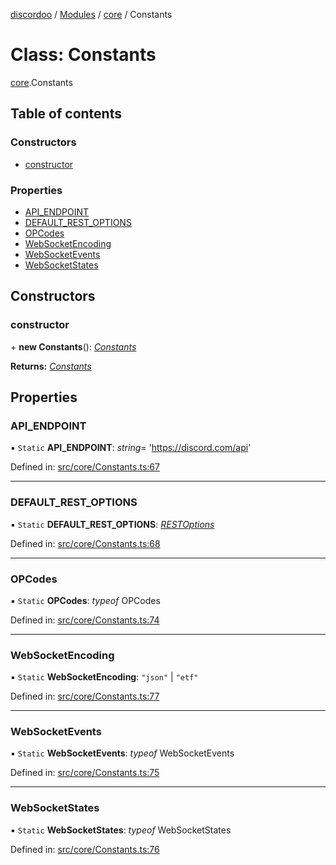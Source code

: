 [discordoo](../README.md) / [Modules](../modules.md) / [core](../modules/core.md) / Constants

# Class: Constants

[core](../modules/core.md).Constants

## Table of contents

### Constructors

- [constructor](core.constants.md#constructor)

### Properties

- [API\_ENDPOINT](core.constants.md#api_endpoint)
- [DEFAULT\_REST\_OPTIONS](core.constants.md#default_rest_options)
- [OPCodes](core.constants.md#opcodes)
- [WebSocketEncoding](core.constants.md#websocketencoding)
- [WebSocketEvents](core.constants.md#websocketevents)
- [WebSocketStates](core.constants.md#websocketstates)

## Constructors

### constructor

\+ **new Constants**(): [*Constants*](core.constants.md)

**Returns:** [*Constants*](core.constants.md)

## Properties

### API\_ENDPOINT

▪ `Static` **API\_ENDPOINT**: *string*= 'https://discord.com/api'

Defined in: [src/core/Constants.ts:67](https://github.com/Discordoo/discordoo/blob/75592d0/src/core/Constants.ts#L67)

___

### DEFAULT\_REST\_OPTIONS

▪ `Static` **DEFAULT\_REST\_OPTIONS**: [*RESTOptions*](../interfaces/rest.restoptions.md)

Defined in: [src/core/Constants.ts:68](https://github.com/Discordoo/discordoo/blob/75592d0/src/core/Constants.ts#L68)

___

### OPCodes

▪ `Static` **OPCodes**: *typeof* OPCodes

Defined in: [src/core/Constants.ts:74](https://github.com/Discordoo/discordoo/blob/75592d0/src/core/Constants.ts#L74)

___

### WebSocketEncoding

▪ `Static` **WebSocketEncoding**: ``"json"`` \| ``"etf"``

Defined in: [src/core/Constants.ts:77](https://github.com/Discordoo/discordoo/blob/75592d0/src/core/Constants.ts#L77)

___

### WebSocketEvents

▪ `Static` **WebSocketEvents**: *typeof* WebSocketEvents

Defined in: [src/core/Constants.ts:75](https://github.com/Discordoo/discordoo/blob/75592d0/src/core/Constants.ts#L75)

___

### WebSocketStates

▪ `Static` **WebSocketStates**: *typeof* WebSocketStates

Defined in: [src/core/Constants.ts:76](https://github.com/Discordoo/discordoo/blob/75592d0/src/core/Constants.ts#L76)
